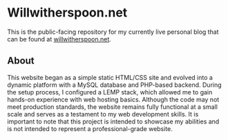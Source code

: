 # Willwitherspoon.net

This is the public-facing repository for my currently live personal blog that can be found at [willwitherspoon.net](https://willwitherspoon.net/).

## About

This website began as a simple static HTML/CSS site and evolved into a dynamic platform with a MySQL database and PHP-based backend. During the setup process, I configured a LEMP stack, which allowed me to gain hands-on experience with web hosting basics. Although the code may not meet production standards, the website remains fully functional at a small scale and serves as a testament to my web development skills. It is important to note that this project is intended to showcase my abilities and is not intended to represent a professional-grade website.
